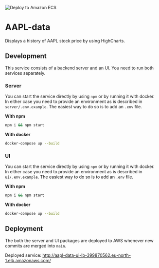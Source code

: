 ![Deploy to Amazon ECS](https://github.com/Jokinen/aapl-data/workflows/Deploy%20to%20Amazon%20ECS/badge.svg)

# AAPL-data

Displays a history of AAPL stock price by using HighCharts.

## Development

This service consists of a backend server and an UI. You need to run both services separately.

### Server

You can start the service directly by using `npm` or by running it with docker. In either case you need to provide an environment as is described in `server/.env.example`. The easiest way to do so is to add an `.env` file.

**With npm**

```bash
npm i && npm start
```

**With docker**

```bash
docker-compose up --build
```

### UI

You can start the service directly by using `npm` or by running it with docker. In either case you need to provide an environment as is described in `ui/.env.example`. The easiest way to do so is to add an `.env` file.

**With npm**

```bash
npm i && npm start
```

**With docker**

```bash
docker-compose up --build
```

## Deployment

The both the server and UI packages are deployed to AWS whenever new commits are merged into `main`.

Deployed service: http://aapl-data-ui-lb-399870562.eu-north-1.elb.amazonaws.com/
